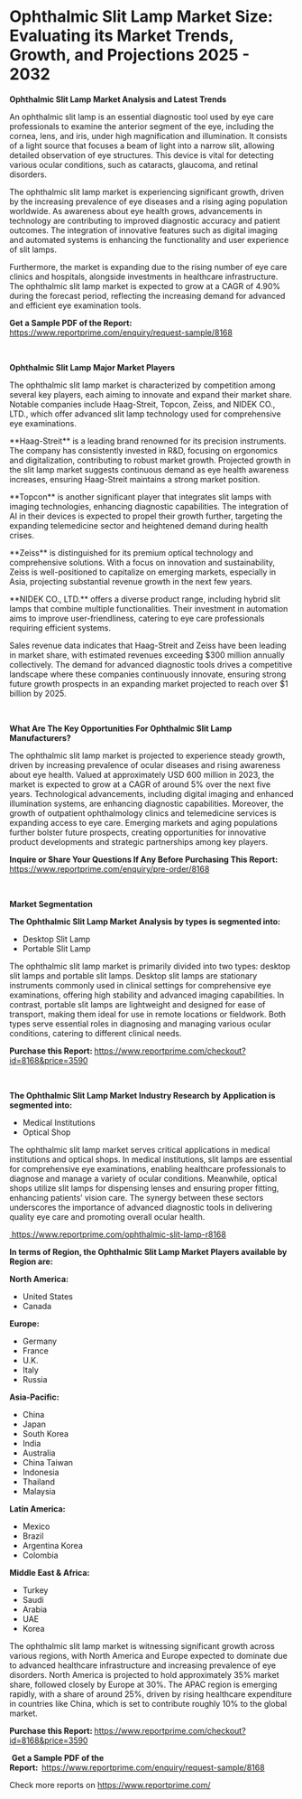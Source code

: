 <p><h1>Ophthalmic Slit Lamp Market Size: Evaluating its Market Trends, Growth, and Projections 2025 - 2032</h1></p><p><strong>Ophthalmic Slit Lamp Market Analysis and Latest Trends</strong></p>
<p><p>An ophthalmic slit lamp is an essential diagnostic tool used by eye care professionals to examine the anterior segment of the eye, including the cornea, lens, and iris, under high magnification and illumination. It consists of a light source that focuses a beam of light into a narrow slit, allowing detailed observation of eye structures. This device is vital for detecting various ocular conditions, such as cataracts, glaucoma, and retinal disorders.</p><p>The ophthalmic slit lamp market is experiencing significant growth, driven by the increasing prevalence of eye diseases and a rising aging population worldwide. As awareness about eye health grows, advancements in technology are contributing to improved diagnostic accuracy and patient outcomes. The integration of innovative features such as digital imaging and automated systems is enhancing the functionality and user experience of slit lamps. </p><p>Furthermore, the market is expanding due to the rising number of eye care clinics and hospitals, alongside investments in healthcare infrastructure. The ophthalmic slit lamp market is expected to grow at a CAGR of 4.90% during the forecast period, reflecting the increasing demand for advanced and efficient eye examination tools.</p></p>
<p><strong>Get a Sample PDF of the Report:&nbsp;</strong> <a href="https://www.reportprime.com/enquiry/request-sample/8168?utm_campaign=3127&utm_medium=2&utm_source=Github&utm_content=ia&utm_term=19032025&utm_id=ophthalmic-slit-lamp">https://www.reportprime.com/enquiry/request-sample/8168</a></p>
<p>&nbsp;</p>
<p><strong>Ophthalmic Slit Lamp Major Market Players</strong></p>
<p><p>The ophthalmic slit lamp market is characterized by competition among several key players, each aiming to innovate and expand their market share. Notable companies include Haag-Streit, Topcon, Zeiss, and NIDEK CO., LTD., which offer advanced slit lamp technology used for comprehensive eye examinations.</p><p>**Haag-Streit** is a leading brand renowned for its precision instruments. The company has consistently invested in R&D, focusing on ergonomics and digitalization, contributing to robust market growth. Projected growth in the slit lamp market suggests continuous demand as eye health awareness increases, ensuring Haag-Streit maintains a strong market position.</p><p>**Topcon** is another significant player that integrates slit lamps with imaging technologies, enhancing diagnostic capabilities. The integration of AI in their devices is expected to propel their growth further, targeting the expanding telemedicine sector and heightened demand during health crises.</p><p>**Zeiss** is distinguished for its premium optical technology and comprehensive solutions. With a focus on innovation and sustainability, Zeiss is well-positioned to capitalize on emerging markets, especially in Asia, projecting substantial revenue growth in the next few years.</p><p>**NIDEK CO., LTD.** offers a diverse product range, including hybrid slit lamps that combine multiple functionalities. Their investment in automation aims to improve user-friendliness, catering to eye care professionals requiring efficient systems.</p><p>Sales revenue data indicates that Haag-Streit and Zeiss have been leading in market share, with estimated revenues exceeding $300 million annually collectively. The demand for advanced diagnostic tools drives a competitive landscape where these companies continuously innovate, ensuring strong future growth prospects in an expanding market projected to reach over $1 billion by 2025.</p></p>
<p>&nbsp;</p>
<p><strong>What Are The Key Opportunities For Ophthalmic Slit Lamp Manufacturers?</strong></p>
<p><p>The ophthalmic slit lamp market is projected to experience steady growth, driven by increasing prevalence of ocular diseases and rising awareness about eye health. Valued at approximately USD 600 million in 2023, the market is expected to grow at a CAGR of around 5% over the next five years. Technological advancements, including digital imaging and enhanced illumination systems, are enhancing diagnostic capabilities. Moreover, the growth of outpatient ophthalmology clinics and telemedicine services is expanding access to eye care. Emerging markets and aging populations further bolster future prospects, creating opportunities for innovative product developments and strategic partnerships among key players.</p></p>
<p><strong>Inquire or Share Your Questions If Any Before Purchasing This Report:</strong> <a href="https://www.reportprime.com/enquiry/pre-order/8168?utm_campaign=3127&utm_medium=2&utm_source=Github&utm_content=ia&utm_term=19032025&utm_id=ophthalmic-slit-lamp">https://www.reportprime.com/enquiry/pre-order/8168</a></p>
<p>&nbsp;</p>
<p><strong>Market Segmentation</strong></p>
<p><strong>The Ophthalmic Slit Lamp Market Analysis by types is segmented into:</strong></p>
<p><ul><li>Desktop Slit Lamp</li><li>Portable Slit Lamp</li></ul></p>
<p><p>The ophthalmic slit lamp market is primarily divided into two types: desktop slit lamps and portable slit lamps. Desktop slit lamps are stationary instruments commonly used in clinical settings for comprehensive eye examinations, offering high stability and advanced imaging capabilities. In contrast, portable slit lamps are lightweight and designed for ease of transport, making them ideal for use in remote locations or fieldwork. Both types serve essential roles in diagnosing and managing various ocular conditions, catering to different clinical needs.</p></p>
<p><strong>Purchase this Report:&nbsp;</strong><a href="https://www.reportprime.com/checkout?id=8168&price=3590&utm_campaign=3127&utm_medium=2&utm_source=Github&utm_content=ia&utm_term=19032025&utm_id=ophthalmic-slit-lamp">https://www.reportprime.com/checkout?id=8168&price=3590</a></p>
<p>&nbsp;</p>
<p><strong>The Ophthalmic Slit Lamp Market Industry Research by Application is segmented into:</strong></p>
<p><ul><li>Medical Institutions</li><li>Optical Shop</li></ul></p>
<p><p>The ophthalmic slit lamp market serves critical applications in medical institutions and optical shops. In medical institutions, slit lamps are essential for comprehensive eye examinations, enabling healthcare professionals to diagnose and manage a variety of ocular conditions. Meanwhile, optical shops utilize slit lamps for dispensing lenses and ensuring proper fitting, enhancing patients’ vision care. The synergy between these sectors underscores the importance of advanced diagnostic tools in delivering quality eye care and promoting overall ocular health.</p></p>
<p><a href="https://www.reportprime.com/ophthalmic-slit-lamp-r8168?utm_campaign=3127&utm_medium=2&utm_source=Github&utm_content=ia&utm_term=19032025&utm_id=ophthalmic-slit-lamp">&nbsp;https://www.reportprime.com/ophthalmic-slit-lamp-r8168</a></p>
<p><strong>In terms of Region, the Ophthalmic Slit Lamp Market Players available by Region are:</strong></p>
<p>
    <p> <strong> North America: </strong>
        <ul>
            <li>United States</li>
            <li>Canada</li>
        </ul>
        </p> 
    <p> <strong> Europe: </strong>
        <ul>
            <li>Germany</li>
            <li>France</li>
            <li>U.K.</li>
            <li>Italy</li>
            <li>Russia</li>
        </ul>
        </p> 
    <p> <strong> Asia-Pacific: </strong>
        <ul>
            <li>China</li>
            <li>Japan</li>
            <li>South Korea</li>
            <li>India</li>
            <li>Australia</li>
            <li>China Taiwan</li>
            <li>Indonesia</li>
            <li>Thailand</li>
            <li>Malaysia</li>
        </ul>
        </p> 
    <p> <strong> Latin America: </strong>
        <ul>
            <li>Mexico</li>
            <li>Brazil</li>
            <li>Argentina Korea</li>
            <li>Colombia</li>
        </ul>
        </p> 
    <p> <strong> Middle East & Africa: </strong>
        <ul>
            <li>Turkey</li>
            <li>Saudi</li>
            <li>Arabia</li>
            <li>UAE</li>
            <li>Korea</li>
        </ul>
    </p>
    </p>
<p><p>The ophthalmic slit lamp market is witnessing significant growth across various regions, with North America and Europe expected to dominate due to advanced healthcare infrastructure and increasing prevalence of eye disorders. North America is projected to hold approximately 35% market share, followed closely by Europe at 30%. The APAC region is emerging rapidly, with a share of around 25%, driven by rising healthcare expenditure in countries like China, which is set to contribute roughly 10% to the global market.</p></p>
<p><strong>Purchase this Report: </strong><a href="https://www.reportprime.com/checkout?id=8168&price=3590&utm_campaign=3127&utm_medium=2&utm_source=Github&utm_content=ia&utm_term=19032025&utm_id=ophthalmic-slit-lamp">https://www.reportprime.com/checkout?id=8168&price=3590</a></p>
<p>&nbsp;<strong>Get a Sample PDF of the Report:&nbsp;&nbsp;</strong><a href="https://www.reportprime.com/enquiry/request-sample/8168?utm_campaign=3127&utm_medium=2&utm_source=Github&utm_content=ia&utm_term=19032025&utm_id=ophthalmic-slit-lamp">https://www.reportprime.com/enquiry/request-sample/8168</a></p>
<p><strong></strong></p>
<p>Check more reports on <a href="https://www.reportprime.com/?utm_campaign=3127&utm_medium=2&utm_source=Github&utm_content=ia&utm_term=19032025&utm_id=ophthalmic-slit-lamp">https://www.reportprime.com/</a></p>